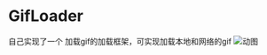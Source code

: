 # GifLoader
自己实现了一个 加载gif的加载框架，可实现加载本地和网络的gif
![动图](https://raw.githubusercontent.com/wanghao200906/GifLoader/master/123.gif)

